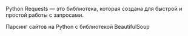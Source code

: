 Python Requests — это библиотека, которая создана для быстрой и простой работы с запросами.

Парсинг сайтов на Python с библиотекой BeautifulSoup

